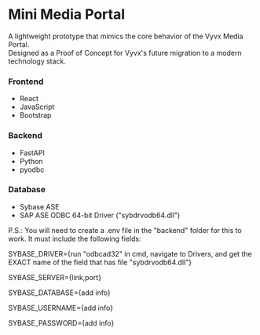 # Mini Media Portal

A lightweight prototype that mimics the core behavior of the Vyvx Media Portal.  
Designed as a Proof of Concept for Vyvx's future migration to a modern technology stack.

### Frontend
- React
- JavaScript
- Bootstrap

### Backend
- FastAPI
- Python
- pyodbc

### Database
- Sybase ASE
- SAP ASE ODBC 64-bit Driver ("sybdrvodb64.dll")

P.S.: You will need to create a .env file in the "backend" folder for this to work. It must include the following fields: 

SYBASE_DRIVER={run "odbcad32" in cmd, navigate to Drivers, and get the EXACT name of the field that has file "sybdrvodb64.dll"}

SYBASE_SERVER={link,port}

SYBASE_DATABASE={add info}

SYBASE_USERNAME={add info}

SYBASE_PASSWORD={add info}

